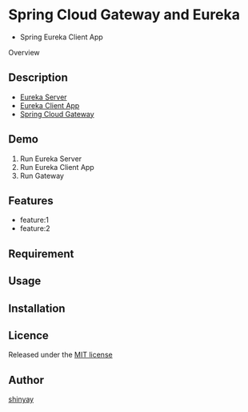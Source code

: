 # Spring Cloud Gateway and Eureka
- Spring Eureka Client App

Overview

## Description
- [Eureka Server](https://github.com/shinyay/spring-cloud-eureka-getting-started)
- [Eureka Client App](https://github.com/shinyay/spring-cloud-eureka-client-getting-started)
- [Spring Cloud Gateway](https://github.com/shinyay/spring-cloud-eureka-gateway-getting-started)

## Demo
1. Run Eureka Server
2. Run Eureka Client App
3. Run Gateway

## Features

- feature:1
- feature:2

## Requirement

## Usage

## Installation

## Licence

Released under the [MIT license](https://gist.githubusercontent.com/shinyay/56e54ee4c0e22db8211e05e70a63247e/raw/34c6fdd50d54aa8e23560c296424aeb61599aa71/LICENSE)

## Author

[shinyay](https://github.com/shinyay)
